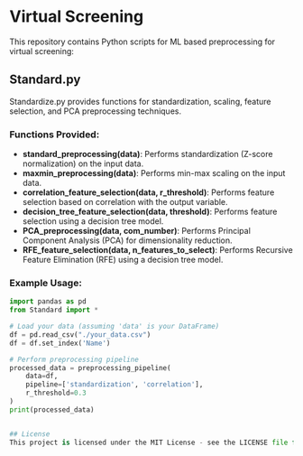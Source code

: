 # Virtual Screening

This repository contains Python scripts for ML based preprocessing for virtual screening:

## Standard.py

Standardize.py provides functions for standardization, scaling, feature selection, and PCA preprocessing techniques.

### Functions Provided:

- **standard_preprocessing(data)**: Performs standardization (Z-score normalization) on the input data.
- **maxmin_preprocessing(data)**: Performs min-max scaling on the input data.
- **correlation_feature_selection(data, r_threshold)**: Performs feature selection based on correlation with the output variable.
- **decision_tree_feature_selection(data, threshold)**: Performs feature selection using a decision tree model.
- **PCA_preprocessing(data, com_number)**: Performs Principal Component Analysis (PCA) for dimensionality reduction.
- **RFE_feature_selection(data, n_features_to_select)**: Performs Recursive Feature Elimination (RFE) using a decision tree model.

### Example Usage:

```python
import pandas as pd
from Standard import *

# Load your data (assuming 'data' is your DataFrame)
df = pd.read_csv("./your_data.csv")
df = df.set_index('Name')

# Perform preprocessing pipeline
processed_data = preprocessing_pipeline(
    data=df, 
    pipeline=['standardization', 'correlation'], 
    r_threshold=0.3
)
print(processed_data)


## License
This project is licensed under the MIT License - see the LICENSE file for details.
